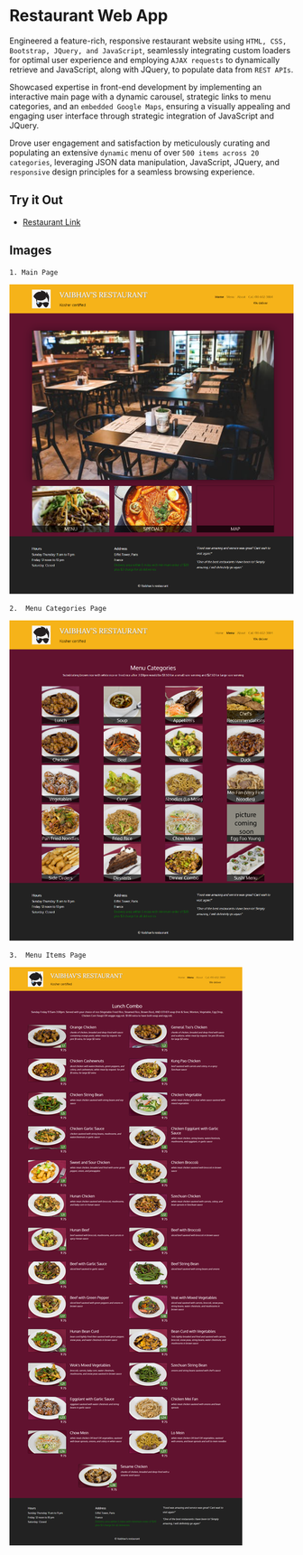 # Restaurant Web App

Engineered a feature-rich, responsive restaurant website using `HTML, CSS, Bootstrap, JQuery, and JavaScript`, seamlessly integrating custom loaders for optimal user experience and employing `AJAX requests` to dynamically retrieve and JavaScript, along with JQuery, to populate data from `REST APIs`.

Showcased expertise in front-end development by implementing an interactive main page with a dynamic carousel, strategic links to menu categories, and an `embedded Google Maps`, ensuring a visually appealing and engaging user interface through strategic integration of JavaScript and JQuery.

Drove user engagement and satisfaction by meticulously curating and populating an extensive `dynamic` menu of over `500 items across 20 categories`, leveraging JSON data manipulation, JavaScript, JQuery, and `responsive` design principles for a seamless browsing experience.

## Try it Out

- [Restaurant Link](https://vaibhav-thalanki.github.io/restaurant/)

## Images

    1. Main Page

![Menu Output](HomePage.png)

    2.  Menu Categories Page

![Menu categories](MenuCategories.png)

    3.  Menu Items Page

![Menu Items](MenuItems.png)
